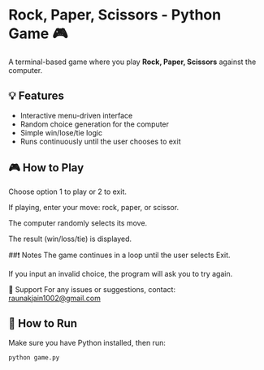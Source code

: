 # Rock, Paper, Scissors - Python Game 🎮

A terminal-based game where you play **Rock, Paper, Scissors** against the computer.

## 💡 Features
- Interactive menu-driven interface
- Random choice generation for the computer
- Simple win/lose/tie logic
- Runs continuously until the user chooses to exit

## 🎮 How to Play
Choose option 1 to play or 2 to exit.

If playing, enter your move: rock, paper, or scissor.

The computer randomly selects its move.

The result (win/loss/tie) is displayed.

##❗ Notes
The game continues in a loop until the user selects Exit.

If you input an invalid choice, the program will ask you to try again.

📧 Support
For any issues or suggestions, contact: raunakjain1002@gmail.com


## 🚀 How to Run

Make sure you have Python installed, then run:

```bash
python game.py 

